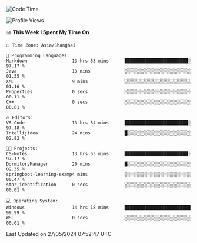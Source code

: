 <!--START_SECTION:waka-->
![Code Time](http://img.shields.io/badge/Code%20Time-1%2C716%20hrs%2052%20mins-blue)

![Profile Views](http://img.shields.io/badge/Profile%20Views-1-blue)

📊 **This Week I Spent My Time On** 

```text
🕑︎ Time Zone: Asia/Shanghai

💬 Programming Languages: 
Markdown                 13 hrs 53 mins      ████████████████████████░   97.17 % 
Java                     13 mins             ░░░░░░░░░░░░░░░░░░░░░░░░░   01.55 % 
XML                      9 mins              ░░░░░░░░░░░░░░░░░░░░░░░░░   01.16 % 
Properties               0 secs              ░░░░░░░░░░░░░░░░░░░░░░░░░   00.11 % 
C++                      0 secs              ░░░░░░░░░░░░░░░░░░░░░░░░░   00.01 % 

🔥 Editors: 
VS Code                  13 hrs 54 mins      ████████████████████████░   97.18 % 
Intellijidea             24 mins             █░░░░░░░░░░░░░░░░░░░░░░░░   02.82 % 

🐱‍💻 Projects: 
CS-Notes                 13 hrs 53 mins      ████████████████████████░   97.17 % 
DormitoryManager         20 mins             █░░░░░░░░░░░░░░░░░░░░░░░░   02.35 % 
springboot-learning-examp4 mins              ░░░░░░░░░░░░░░░░░░░░░░░░░   00.47 % 
star_identification      0 secs              ░░░░░░░░░░░░░░░░░░░░░░░░░   00.01 % 

💻 Operating System: 
Windows                  14 hrs 18 mins      █████████████████████████   99.99 % 
WSL                      0 secs              ░░░░░░░░░░░░░░░░░░░░░░░░░   00.01 % 
```


 Last Updated on 27/05/2024 07:52:47 UTC
<!--END_SECTION:waka-->